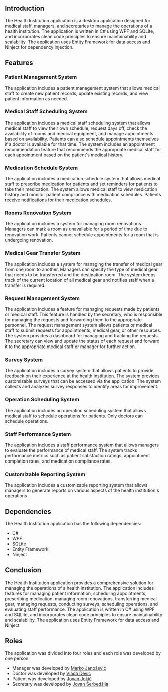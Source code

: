 ## Introduction

The Health Institution application is a desktop application designed for medical staff, managers, and secretaries to manage the operations of a health institution. The application is written in C# using WPF and SQLite, and incorporates clean code principles to ensure maintainability and scalability. The application uses Entity Framework for data access and Ninject for dependency injection.

## Features

### Patient Management System

The application includes a patient management system that allows medical staff to create new patient records, update existing records, and view patient information as needed.

### Medical Staff Scheduling System

The application includes a medical staff scheduling system that allows medical staff to view their own schedule, request days off, check the availability of rooms and medical equipment, and manage appointments based on availability. Patients can also schedule appointments themselves if a doctor is available for that time. The system includes an appointment recommendation feature that recommends the appropriate medical staff for each appointment based on the patient's medical history.

### Medication Schedule System

The application includes a medication schedule system that allows medical staff to prescribe medication for patients and set reminders for patients to take their medication. The system allows medical staff to view medication history and monitor patient compliance with medication schedules. Patients receive notifications for their medication schedules.

### Rooms Renovation System

The application includes a system for managing room renovations. Managers can mark a room as unavailable for a period of time due to renovation work. Patients cannot schedule appointments for a room that is undergoing renovation.

### Medical Gear Transfer System

The application includes a system for managing the transfer of medical gear from one room to another. Managers can specify the type of medical gear that needs to be transferred and the destination room. The system keeps track of the current location of all medical gear and notifies staff when a transfer is required.

### Request Management System

The application includes a feature for managing requests made by patients or medical staff. This feature is handled by the secretary, who is responsible for managing the requests and forwarding them to the appropriate personnel. The request management system allows patients or medical staff to submit requests for appointments, medical gear, or other resources. The system provides a dashboard for managing and tracking the requests. The secretary can view and update the status of each request and forward it to the appropriate medical staff or manager for further action.

### Survey System

The application includes a survey system that allows patients to provide feedback on their experience at the health institution. The system provides customizable surveys that can be accessed via the application. The system collects and analyzes survey responses to identify areas for improvement.

### Operation Scheduling System

The application includes an operation scheduling system that allows medical staff to schedule operations for patients. Only doctors can schedule operations.

### Staff Performance System

The application includes a staff performance system that allows managers to evaluate the performance of medical staff. The system tracks performance metrics such as patient satisfaction ratings, appointment completion rates, and medication compliance rates.

### Customizable Reporting System

The application includes a customizable reporting system that allows managers to generate reports on various aspects of the health institution's operations

## Dependencies

The Health Institution application has the following dependencies:

* C#
* WPF
* SQLite
* Entity Framework
* Ninject

## Conclusion

The Health Institution application provides a comprehensive solution for managing the operations of a health institution. The application includes features for managing patient information, scheduling appointments, prescribing medication, managing room renovations, transferring medical gear, managing requests, conducting surveys, scheduling operations, and evaluating staff performance. The application is written in C# using WPF and SQLite, and incorporates clean code principles to ensure maintainability and scalability. The application uses Entity Framework for data access and Ninject

## Roles

The application was divided into four roles and each role was developed by one person:

- Manager was developed by <a href="http://github.com/janosevicsm">Marko Janošević</a> 
- Doctor was developed by <a href="http://github.com/ForLoop111">Vlada Dević</a>
- Patient was developed by <a href="http://github.com/jokicjovan">Jovan Jokić</a>
- Secretary was developed by <a href="http://github.com/serbedzijajovan">Jovan Šerbedžija</a> 
